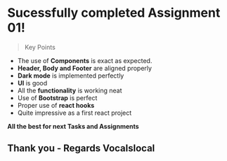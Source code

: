 # Sucessfully completed Assignment 01! 

> Key Points

- The use of **Components** is exact as expected.
- **Header, Body and Footer** are aligned properly
- **Dark mode** is implemented perfectly
-  **UI** is good
- All the **functionality** is working neat
- Use of **Bootstrap** is perfect
- Proper use of **react hooks** 
- Quite impressive as a first react project

**All the best for next Tasks and Assignments**

## Thank you - Regards Vocalslocal